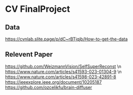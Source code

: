 # CV FinalProject

## Data
https://cvnlab.slite.page/p/dC~rBTjqjb/How-to-get-the-data

## Relevent Paper
https://github.com/WeizmannVision/SelfSuperReconst \n
https://www.nature.com/articles/s41593-023-01304-9 \n
https://www.nature.com/articles/s41598-023-42891-8
  https://ieeexplore.ieee.org/document/10205187
  https://github.com/ozcelikfu/brain-diffuser
